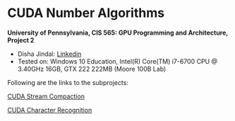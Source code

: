 CUDA Number Algorithms
======================

**University of Pennsylvania, CIS 565: GPU Programming and Architecture, Project 2**

* Disha Jindal: [Linkedin](https://www.linkedin.com/in/disha-jindal/)
* Tested on: Windows 10 Education, Intel(R) Core(TM) i7-6700 CPU @ 3.40GHz 16GB, GTX 222 222MB (Moore 100B Lab)

Following are the links to the subprojects:

[CUDA Stream Compaction](https://github.com/DishaJindal/Project2-Number-Algorithms/blob/master/Project2-Stream-Compaction/README.md)

[CUDA Character Recognition](https://github.com/DishaJindal/Project2-Number-Algorithms/blob/master/Project2-Character-Recognition/README.md)
